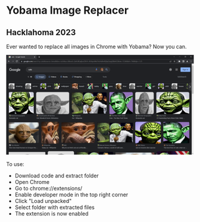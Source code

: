# Yobama Image Replacer
## Hacklahoma 2023

Ever wanted to replace all images in Chrome with Yobama? Now you can.

![Screenshot of Yobama Image Replacer](Yobama_Image_Replacer_Screenshot.png)

To use:
- Download code and extract folder
- Open Chrome
- Go to chrome://extensions/
- Enable developer mode in the top right corner
- Click "Load unpacked"
- Select folder with extracted files
- The extension is now enabled
